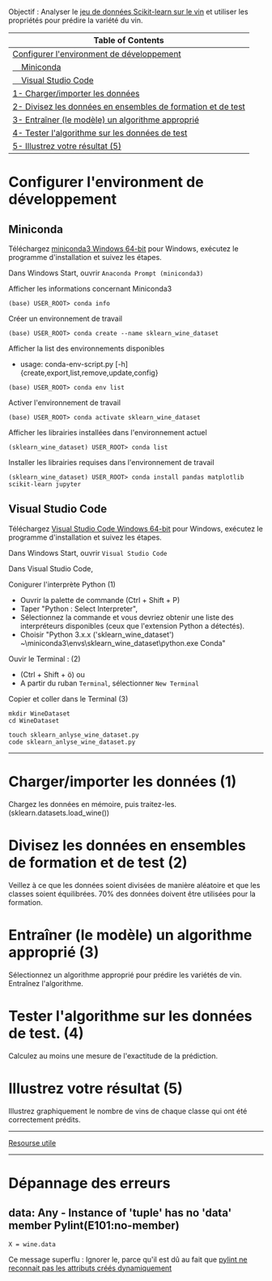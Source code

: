 Objectif : Analyser le [jeu de données Scikit-learn sur le vin](https://scikitlearn.org/stable/modules/generated/sklearn.datasets.load_wine.html) et utiliser les propriétés pour prédire la variété du vin.

|Table of Contents|
|---|
|[Configurer l'environment de développement](#Configurer-l'environment-de-développement)|
|[&nbsp;&nbsp;&nbsp;&nbsp;Miniconda](#Miniconda)|
|[&nbsp;&nbsp;&nbsp;&nbsp;Visual Studio Code](#Visual-Studio-Code)|
|[1- Charger/importer les données](#1--Charger/importer-les-données)|
|[2- Divisez les données en ensembles de formation et de test](#2--Divisez-les-données-en-ensembles-de-formation-et-de-test)|
|[3- Entraîner (le modèle) un algorithme approprié](#3--Entraîner-(le-modèle)-un-algorithme-approprié)|
|[4- Tester l'algorithme sur les données de test](#4--Tester-l'algorithme-sur-les-données-de-test)|
|[5- Illustrez votre résultat (5)](#5--Illustrez-votre-résultat)|

# Configurer l'environment de développement

## Miniconda

Téléchargez [miniconda3 Windows 64-bit](https://docs.conda.io/en/latest/miniconda.html#windows-installers) pour Windows, exécutez le programme d'installation et suivez les étapes. 

Dans Windows Start, ouvrir `Anaconda Prompt (miniconda3)`

Afficher les informations concernant Miniconda3
~~~
(base) USER_ROOT> conda info
~~~

Créer un environnement de travail
~~~
(base) USER_ROOT> conda create --name sklearn_wine_dataset
~~~

Afficher la list des environnements disponibles
- usage: conda-env-script.py [-h] {create,export,list,remove,update,config}
~~~
(base) USER_ROOT> conda env list
~~~

Activer l'environnement de travail
~~~
(base) USER_ROOT> conda activate sklearn_wine_dataset
~~~

Afficher les librairies installées dans l'environnement actuel
~~~
(sklearn_wine_dataset) USER_ROOT> conda list
~~~

Installer les librairies requises dans l'environnement de travail
~~~
(sklearn_wine_dataset) USER_ROOT> conda install pandas matplotlib scikit-learn jupyter
~~~

## Visual Studio Code

Téléchargez [Visual Studio Code Windows 64-bit](https://code.visualstudio.com/download) pour Windows, exécutez le programme d'installation et suivez les étapes. 

Dans Windows Start, ouvrir `Visual Studio Code`

Dans Visual Studio Code,

Conigurer l'interprète Python (1)
- Ouvrir la palette de commande (Ctrl + Shift + P)
- Taper "Python : Select Interpreter", 
- Sélectionnez la commande et vous devriez obtenir une liste des interpréteurs disponibles (ceux que l'extension Python a détectés).
- Choisir "Python 3.x.x ('sklearn_wine_dataset') ~\miniconda3\envs\sklearn_wine_dataset\python.exe   Conda"

Ouvir le Terminal : (2)
- (Ctrl + Shift + ö) ou 
- A partir du ruban `Terminal`, sélectionner `New Terminal`

Copier et coller dans le Terminal (3)
~~~
mkdir WineDataset
cd WineDataset
~~~
~~~
touch sklearn_anlyse_wine_dataset.py
code sklearn_anlyse_wine_dataset.py
~~~

---

# Charger/importer les données (1)
Chargez les données en mémoire, puis traitez-les. (sklearn.datasets.load_wine())

# Divisez les données en ensembles de formation et de test (2)
Veillez à ce que les données soient divisées de manière aléatoire et que les classes soient équilibrées. 70% des données doivent être utilisées pour la formation.

# Entraîner (le modèle) un algorithme approprié (3)
Sélectionnez un algorithme approprié pour prédire les variétés de vin. Entraînez l'algorithme.

# Tester l'algorithme sur les données de test. (4)
Calculez au moins une mesure de l'exactitude de la prédiction.

# Illustrez votre résultat (5)
Illustrez graphiquement le nombre de vins de chaque classe qui ont été correctement prédits. 

---

[Resourse utile](https://www.projectpro.io/recipes/classify-wine-using-sklearn-tree-model)

---

# Dépannage des erreurs

## data: Any - Instance of 'tuple' has no 'data' member Pylint(E101:no-member)
~~~
X = wine.data
~~~
Ce message superflu : Ignorer le, parce qu'il est dû au fait que [pylint ne reconnait pas les attributs créés dynamiquement](http://pylint-messages.wikidot.com/messages:e1101)

